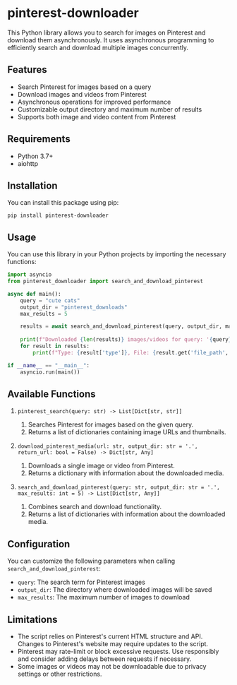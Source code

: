 
# pinterest-downloader

This Python library allows you to search for images on Pinterest and download them asynchronously. It uses asynchronous programming to efficiently search and download multiple images concurrently.

## Features

- Search Pinterest for images based on a query
- Download images and videos from Pinterest
- Asynchronous operations for improved performance
- Customizable output directory and maximum number of results
- Supports both image and video content from Pinterest


## Requirements

- Python 3.7+
- aiohttp


## Installation

You can install this package using pip:

```shellscript
pip install pinterest-downloader
```

## Usage

You can use this library in your Python projects by importing the necessary functions:

```python
import asyncio
from pinterest_downloader import search_and_download_pinterest

async def main():
    query = "cute cats"
    output_dir = "pinterest_downloads"
    max_results = 5

    results = await search_and_download_pinterest(query, output_dir, max_results)
    
    print(f"Downloaded {len(results)} images/videos for query: '{query}'")
    for result in results:
        print(f"Type: {result['type']}, File: {result.get('file_path', result.get('url'))}")

if __name__ == "__main__":
    asyncio.run(main())
```

## Available Functions

1. `pinterest_search(query: str) -> List[Dict[str, str]]`

    1. Searches Pinterest for images based on the given query.
    2. Returns a list of dictionaries containing image URLs and thumbnails.

2. `download_pinterest_media(url: str, output_dir: str = '.', return_url: bool = False) -> Dict[str, Any]`

    1. Downloads a single image or video from Pinterest.
    2. Returns a dictionary with information about the downloaded media.

3. `search_and_download_pinterest(query: str, output_dir: str = '.', max_results: int = 5) -> List[Dict[str, Any]]`

    1. Combines search and download functionality.
    2. Returns a list of dictionaries with information about the downloaded media.


## Configuration

You can customize the following parameters when calling `search_and_download_pinterest`:

- `query`: The search term for Pinterest images
- `output_dir`: The directory where downloaded images will be saved
- `max_results`: The maximum number of images to download


## Limitations

- The script relies on Pinterest's current HTML structure and API. Changes to Pinterest's website may require updates to the script.
- Pinterest may rate-limit or block excessive requests. Use responsibly and consider adding delays between requests if necessary.
- Some images or videos may not be downloadable due to privacy settings or other restrictions.
